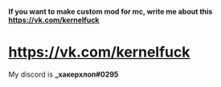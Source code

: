**If you want to make custom mod for mc, write me about this https://vk.com/kernelfuck**

# https://vk.com/kernelfuck

My discord is **\_хакерхлоп#0295**
